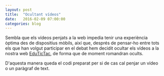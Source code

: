 ```yaml
---
layout: post
title:  "Ocultant vídeos"
date:   2016-02-09 07:00:00
categories: blog
---
```


Sembla que els vídeos penjats a la web impedia tenir una experiència òptima des de dispositius mòbils, així que, després de pensar-ho entre tots els que han volgut participar en el debat hem decidit ocultar els vídeos a la nostra web [EduTicTac], de forma que de moment romandran ocults.

D'aquesta manera queda el codi preparat per si de cas cal penjar un vídeo o un paràgraf de text.

[EduTicTac]:	http://edutictac.es/
